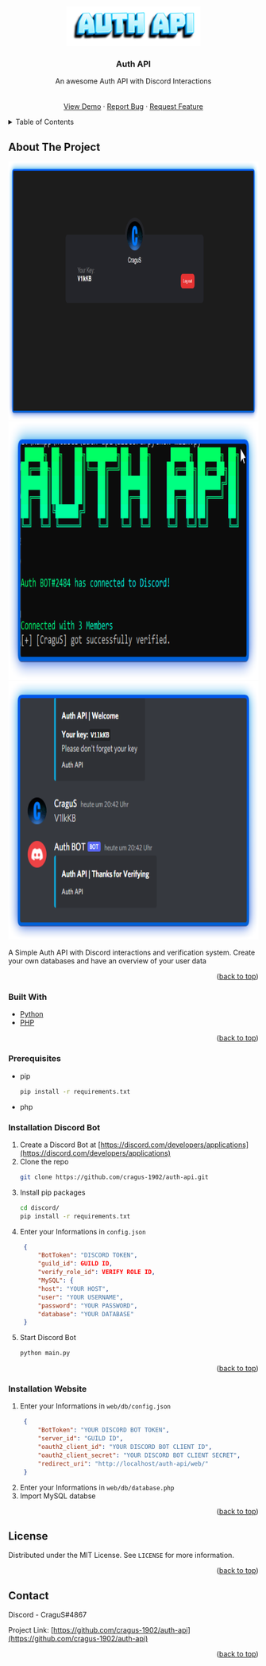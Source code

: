 <div id="top"></div>





<br />
<div align="center">
  <a href="https://github.com/cragus-1902/auth-api/">
    <img src="images/logo.png" alt="Logo" height="80">
  </a>

  <h3 align="center">Auth API</h3>

  <p align="center">
    An awesome Auth API with Discord Interactions
    <br />
    <br />
    <br />
    <a href="https://github.com/cragus-1902/auth-api/">View Demo</a>
    ·
    <a href="https://github.com/cragus-1902/auth-api/issues">Report Bug</a>
    ·
    <a href="https://github.com/cragus-1902/auth-api/issues">Request Feature</a>
  </p>
</div>



<!-- TABLE OF CONTENTS -->
<details>
  <summary>Table of Contents</summary>
  <ol>
    <li>
      <a href="#about-the-project">About The Project</a>
      <ul>
        <li><a href="#built-with">Built With</a></li>
      </ul>
    </li>
    <li>
      <a href="#getting-started">Getting Started</a>
      <ul>
        <li><a href="#prerequisites">Prerequisites</a></li>
        <li><a href="#discord">Installation Discord Bot</a></li>
        <li><a href="#website">Installation Website</a></li>
      </ul>
    </li>
    <li><a href="#usage">Usage</a></li>
    <li><a href="#license">License</a></li>
    <li><a href="#contact">Contact</a></li>
  </ol>
</details>


## About The Project

<img src="images/website.png" height="520">
<img src="images/terminal.png" height="520">
<img src="images/discord.png" height="520">
  
A Simple Auth API with Discord interactions and verification system. Create your own databases and have an overview of your user data


<p align="right">(<a href="#top">back to top</a>)</p>



### Built With

* [Python](https://www.python.org/)
* [PHP](https://www.php.net/manual/de/intro-whatis.php)

<p align="right">(<a href="#top">back to top</a>)</p>



### Prerequisites

* pip
  ```sh
  pip install -r requirements.txt
  ```
* php


<div id="discord"></div>

### Installation Discord Bot

1. Create a Discord Bot at [https://discord.com/developers/applications](https://discord.com/developers/applications)
2. Clone the repo
   ```sh
   git clone https://github.com/cragus-1902/auth-api.git
   ```
3. Install pip packages
   ```sh
   cd discord/
   pip install -r requirements.txt
   ```
4. Enter your Informations in `config.json`
   ```json
	{
		"BotToken": "DISCORD TOKEN",
		"guild_id": GUILD ID,
		"verify_role_id": VERIFY ROLE ID,
		"MySQL": {
		"host": "YOUR HOST",
		"user": "YOUR USERNAME",
		"password": "YOUR PASSWORD",
		"database": "YOUR DATABASE"
	}
   ```
5. Start Discord Bot 
   ```sh
   python main.py
   ```

<p align="right">(<a href="#top">back to top</a>)</p>


<div id="website"></div>

### Installation Website


1. Enter your Informations in `web/db/config.json`
   ```json
	{
		"BotToken": "YOUR DISCORD BOT TOKEN",
		"server_id": "GUILD ID",
		"oauth2_client_id": "YOUR DISCORD BOT CLIENT ID",
		"oauth2_client_secret": "YOUR DISCORD BOT CLIENT SECRET",
		"redirect_uri": "http://localhost/auth-api/web/"
	}
   ```
2. Enter your Informations in `web/db/database.php`
3. Import MySQL databse

<p align="right">(<a href="#top">back to top</a>)</p>




## License

Distributed under the MIT License. See `LICENSE` for more information.

<p align="right">(<a href="#top">back to top</a>)</p>



## Contact

Discord - CraguS#4867

Project Link: [https://github.com/cragus-1902/auth-api](https://github.com/cragus-1902/auth-api)

<p align="right">(<a href="#top">back to top</a>)</p>





